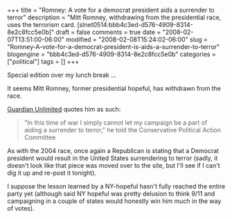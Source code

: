 +++
title = "Romney: A vote for a democrat president aids a surrender to terror"
description = "Mitt Romney, withdrawing from the presidential race, uses the terrorism card. [slnet0514:bbb4c3ed-d576-4909-8314-8e2c8fcc5e0b]"
draft = false
comments = true
date = "2008-02-07T13:51:00-06:00"
modified = "2008-02-08T15:24:02-06:00"
slug = "Romney-A-vote-for-a-democrat-president-is-aids-a-surrender-to-terror"
blogengine = "bbb4c3ed-d576-4909-8314-8e2c8fcc5e0b"
categories = ["political"]
tags = []
+++

<p>
Special edition over my lunch break ... 
</p>
<p>
It seems Mitt Romney, former presidential hopeful, has withdrawn from the race. 
</p>
<p>
<a href="http://www.guardian.co.uk/uselections08/mittromney/story/0,,2254242,00.html" target="_blank">Guardian Unlimited</a> quotes him as such: 
</p>
<blockquote>
	<p>
	&quot;In this time of war I simply cannot let my campaign be a part of aiding a surrender to terror,&quot; he told the Conservative Political Action Committee 
	</p>
</blockquote>
<p>
As with the 2004 race, once again a Republican is stating that a Democrat president would result in the United States surrendering to terror (sadly, it doesn&#39;t look like that piece was moved over to the site, but I&#39;ll see if I can&#39;t dig it up and re-post it tonight). 
</p>
<p>
I suppose the lesson learned by a NY-hopeful hasn&#39;t fully reached the entire party yet (although said NY hopeful was pretty delusion to think 9/11 and campaigning in a couple of states would honestly win him much in the way of votes).&nbsp; 
</p>

